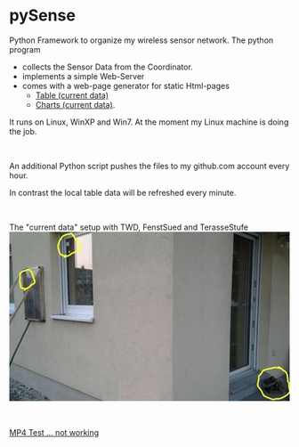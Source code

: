 # pySense
Python Framework to organize my wireless sensor network. The python program
- collects the Sensor Data from the Coordinator.
- implements a simple Web-Server
- comes with a web-page generator for static Html-pages
   - [Table (current data)](http://htmlpreview.github.io/?https://github.com/ldpgh/pySense/blob/master/Funksensoren_Table_icon.html)
   - [Charts (current data)](http://htmlpreview.github.io/?https://github.com/ldpgh/pySense/blob/master/Funksensoren_Charts_icon.html).

It runs on Linux, WinXP and Win7. At the moment my Linux machine is doing the job.

<br>


An additional Python script pushes the files to my github.com account every hour.

In contrast the local table data will be refreshed every minute. 

<br>

The "current data" setup with TWD, FenstSued and TerasseStufe
![wand.jpg](https://github.com/ldpgh/pySense/blob/master/wand.jpg)

<br>

[MP4 Test ... not working](http://htmlpreview.github.io/?https://github.com/ldpgh/rasenmaeher/blob/master/20170409_193458.mp4)
